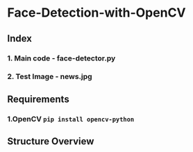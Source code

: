 # Face-Detection-with-OpenCV

## Index
### 1. Main code - face-detector.py
### 2. Test Image - news.jpg

## Requirements
### 1.OpenCV `pip install opencv-python`

## Structure Overview

